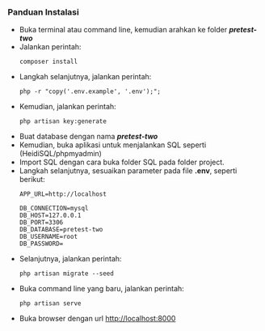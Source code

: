 ### **Panduan Instalasi**

- Buka terminal atau command line, kemudian arahkan ke folder ***pretest-two***
- Jalankan perintah:
  ```
  composer install
  ```
- Langkah selanjutnya, jalankan perintah:
  ```
  php -r "copy('.env.example', '.env');";
  ```
- Kemudian, jalankan perintah:
  ```
  php artisan key:generate
  ```
- Buat database dengan nama ***pretest-two***
- Kemudian, buka aplikasi untuk menjalankan SQL seperti (HeidiSQL/phpmyadmin)
- Import SQL dengan cara buka folder SQL pada folder project. 
- Langkah selanjutnya, sesuaikan parameter pada file **.env**, seperti berikut:
  ```
  APP_URL=http://localhost

  DB_CONNECTION=mysql
  DB_HOST=127.0.0.1
  DB_PORT=3306
  DB_DATABASE=pretest-two
  DB_USERNAME=root
  DB_PASSWORD=
  ```
- Selanjutnya, jalankan perintah:
  ```
  php artisan migrate --seed
  ```
- Buka command line yang baru, jalankan perintah:
  ```
  php artisan serve
  ```
- Buka browser dengan url [http://localhost:8000](http://localhost:8000)

